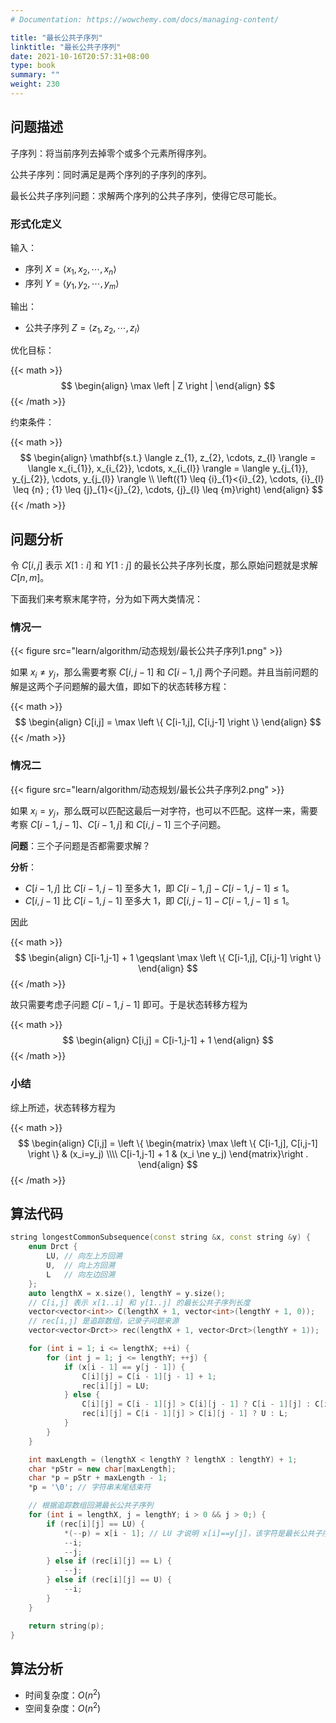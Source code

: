 ```yaml
---
# Documentation: https://wowchemy.com/docs/managing-content/

title: "最长公共子序列"
linktitle: "最长公共子序列"
date: 2021-10-16T20:57:31+08:00
type: book
summary: ""
weight: 230
---
```


<!--more-->

## 问题描述

子序列：将当前序列去掉零个或多个元素所得序列。

公共子序列：同时满足是两个序列的子序列的序列。

最长公共子序列问题：求解两个序列的公共子序列，使得它尽可能长。

### 形式化定义

输入：

- 序列 $X = \langle x_1, x_2, \cdots, x_n \rangle$
- 序列 $Y = \langle y_1, y_2, \cdots, y_m \rangle$

输出：

- 公共子序列 $Z = \langle z_1, z_2, \cdots, z_l \rangle$

优化目标：

{{< math >}}
$$
\begin{align}
\max \left | Z \right |
\end{align}
$$
{{< /math >}}

约束条件：

{{< math >}}
$$
\begin{align}
    \mathbf{s.t.} \langle z_{1}, z_{2}, \cdots, z_{l} \rangle = \langle x_{i_{1}}, x_{i_{2}}, \cdots, x_{i_{l}} \rangle = \langle y_{j_{1}}, y_{j_{2}}, \cdots, y_{j_{l}} \rangle \\
    \left({1} \leq {i}_{1}<{i}_{2}, \cdots, {i}_{l} \leq {n} ; {1} \leq {j}_{1}<{j}_{2}, \cdots, {j}_{l} \leq {m}\right)
\end{align}
$$
{{< /math >}}

## 问题分析

令 $C[i,j]$ 表示 $X[1:i]$ 和 $Y[1:j]$ 的最长公共子序列长度，那么原始问题就是求解 $C[n,m]$。

下面我们来考察末尾字符，分为如下两大类情况：

### 情况一

{{< figure src="learn/algorithm/动态规划/最长公共子序列1.png" >}}

如果 $x_i \ne y_j$，那么需要考察 $C[i,j-1]$ 和 $C[i-1,j]$ 两个子问题。并且当前问题的解是这两个子问题解的最大值，即如下的状态转移方程：

{{< math >}}
$$
\begin{align}
C[i,j] = \max \left \{ C[i-1,j], C[i,j-1] \right \}
\end{align}
$$
{{< /math >}}

### 情况二

{{< figure src="learn/algorithm/动态规划/最长公共子序列2.png" >}}

如果 $x_i = y_j$，那么既可以匹配这最后一对字符，也可以不匹配。这样一来，需要考察 $C[i-1,j-1]$、$C[i-1,j]$ 和 $C[i,j-1]$ 三个子问题。

**问题**：三个子问题是否都需要求解？

**分析**：

- $C[i-1,j]$ 比 $C[i-1,j-1]$ 至多大 $1$，即 $C[i-1,j] - C[i-1,j-1] \leqslant 1$。
- $C[i,j-1]$ 比 $C[i-1,j-1]$ 至多大 $1$，即 $C[i,j-1] - C[i-1,j-1] \leqslant 1$。

因此

{{< math >}}
$$
\begin{align}
C[i-1,j-1] + 1 \geqslant \max \left \{ C[i-1,j], C[i,j-1] \right \}
\end{align}
$$
{{< /math >}}

故只需要考虑子问题 $C[i-1,j-1]$ 即可。于是状态转移方程为

{{< math >}}
$$
\begin{align}
C[i,j] = C[i-1,j-1] + 1
\end{align}
$$
{{< /math >}}

### 小结

综上所述，状态转移方程为

{{< math >}}
$$
\begin{align}
C[i,j] = \left \{ \begin{matrix}
    \max \left \{ C[i-1,j], C[i,j-1] \right \} & (x_i=y_j) \\\\
    C[i-1,j-1] + 1 & (x_i \ne y_j)
\end{matrix}\right .
\end{align}
$$
{{< /math >}}

## 算法代码

```cpp
string longestCommonSubsequence(const string &x, const string &y) {
    enum Drct {
        LU, // 向左上方回溯
        U,  // 向上方回溯
        L   // 向左边回溯
    };
    auto lengthX = x.size(), lengthY = y.size();
    // C[i,j] 表示 x[1..i] 和 y[1..j] 的最长公共子序列长度
    vector<vector<int>> C(lengthX + 1, vector<int>(lengthY + 1, 0));
    // rec[i,j] 是追踪数组，记录子问题来源
    vector<vector<Drct>> rec(lengthX + 1, vector<Drct>(lengthY + 1));

    for (int i = 1; i <= lengthX; ++i) {
        for (int j = 1; j <= lengthY; ++j) {
            if (x[i - 1] == y[j - 1]) {
                C[i][j] = C[i - 1][j - 1] + 1;
                rec[i][j] = LU;
            } else {
                C[i][j] = C[i - 1][j] > C[i][j - 1] ? C[i - 1][j] : C[i][j - 1];
                rec[i][j] = C[i - 1][j] > C[i][j - 1] ? U : L;
            }
        }
    }

    int maxLength = (lengthX < lengthY ? lengthX : lengthY) + 1;
    char *pStr = new char[maxLength];
    char *p = pStr + maxLength - 1;
    *p = '\0'; // 字符串末尾结束符

    // 根据追踪数组回溯最长公共子序列
    for (int i = lengthX, j = lengthY; i > 0 && j > 0;) {
        if (rec[i][j] == LU) {
            *(--p) = x[i - 1]; // LU 才说明 x[i]==y[j]，该字符是最长公共子序列的一部分
            --i;
            --j;
        } else if (rec[i][j] == L) {
            --j;
        } else if (rec[i][j] == U) {
            --i;
        }
    }

    return string(p);
}
```

## 算法分析

- 时间复杂度：$O(n^2)$
- 空间复杂度：$O(n^2)$